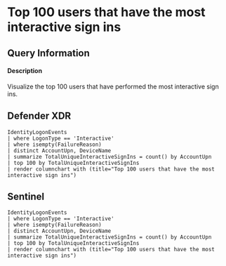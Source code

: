 # Top 100 users that have the most interactive sign ins

## Query Information

#### Description
Visualize the top 100 users that have performed the most interactive sign ins.

## Defender XDR
```KQL
IdentityLogonEvents
| where LogonType == 'Interactive'
| where isempty(FailureReason)
| distinct AccountUpn, DeviceName
| summarize TotalUniqueInteractiveSignIns = count() by AccountUpn
| top 100 by TotalUniqueInteractiveSignIns
| render columnchart with (title="Top 100 users that have the most interactive sign ins")
```

## Sentinel
```KQL
IdentityLogonEvents
| where LogonType == 'Interactive'
| where isempty(FailureReason)
| distinct AccountUpn, DeviceName
| summarize TotalUniqueInteractiveSignIns = count() by AccountUpn
| top 100 by TotalUniqueInteractiveSignIns
| render columnchart with (title="Top 100 users that have the most interactive sign ins")
```



